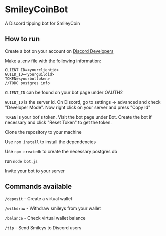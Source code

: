 # SmileyCoinBot
A Discord tipping bot for SmileyCoin

## How to run

Create a bot on your account on [Discord Developers](https://discord.com/developers/applications/)

Make a .env file with the following information:
```
CLIENT_ID=<yourclientid>
GUILD_ID=<yourguildid>
TOKEN=<yourbottoken>
//TODO postgres info
```
`CLIENT_ID` can be found on your bot page under OAUTH2

`GUILD_ID` is the server id. On Discord, go to settings -> advanced and check "Developer Mode". Now right click on your server and press "Copy Id"

`TOKEN` is your bot's token. Visit the bot page under Bot. Create the bot if necessary and click "Reset Token" to get the token.

Clone the repository to your machine

Use `npm install` to install the dependencies
    
Use `npm createdb` to create the necessary postgres db
    
run `node bot.js`

Invite your bot to your server
  

## Commands available


`/deposit` - Create a virtual wallet

`/withdraw` - Withdraw smileys from your wallet

`/balance` - Check virtual wallet balance

`/tip` - Send Smileys to Discord users
